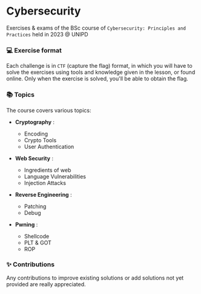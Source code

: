 # Cybersecurity 
Exercises & exams of the BSc course of `Cybersecurity: Principles and Practices` held in 2023 @ UNIPD

### 💻 Exercise format
Each challenge is in `CTF` (capture the flag) format, in which you will have to solve the exercises using tools and knowledge given in the lesson, or found online. Only when the exercise is solved, you'll be able to obtain the flag.

### 📚 Topics
The course covers various topics:

- **Cryptography** : 
    - Encoding
    - Crypto Tools
    - User Authentication

- **Web Security** :
    - Ingredients of web
    - Language Vulnerabilities
    - Injection Attacks

- **Reverse Engineering** :
    - Patching
    - Debug

- **Pwning** :
    - Shellcode
    - PLT & GOT
    - ROP

### ✨ Contributions
Any contributions to improve existing solutions or add solutions not yet provided are really appreciated.
